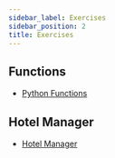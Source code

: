 ```yaml
---
sidebar_label: Exercises
sidebar_position: 2
title: Exercises
---
```


## Functions

- [Python Functions](/docs/exercises/python-functions/)

## Hotel Manager

- [Hotel Manager](/docs/exercises/python-hotel-manager/)
